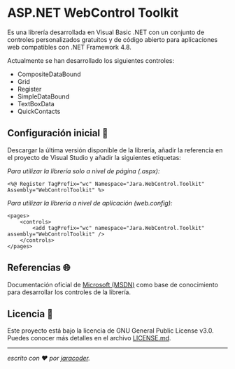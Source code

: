 # ASP.NET WebControl Toolkit
Es una librería desarrollada en Visual Basic .NET con un conjunto de controles personalizados gratuitos y de código abierto para aplicaciones web compatibles con .NET Framework 4.8.

Actualmente se han desarrollado los siguientes controles:

- CompositeDataBound
- Grid
- Register
- SimpleDataBound
- TextBoxData
- QuickContacts


## Configuración inicial 🚀

Descargar la última versión disponible de la librería, añadir la referencia en el proyecto de Visual Studio y añadir la siguientes etiquetas:

_Para utilizar la librería solo a nivel de página (.aspx):_
```
<%@ Register TagPrefix="wc" Namespace="Jara.WebControl.Toolkit" Assembly="WebControlToolkit" %>
```

_Para utilizar la librería a nivel de aplicación (web.config):_
```
<pages>
    <controls>
        <add tagPrefix="wc" namespace="Jara.WebControl.Toolkit" assembly="WebControlToolkit" />
    </controls>
</pages>
```

## Referencias 🌐
Documentación oficial de [Microsoft (MSDN)]([https://github.com/jaracoder](https://docs.microsoft.com/en-us/previous-versions/aspnet/9txe1d4x(v=vs.100)?redirectedfrom=MSDN)) como base de conocimiento para desarrollar los controles de la librería.

## Licencia 📄

Este proyecto está bajo la licencia de GNU General Public License v3.0. Puedes conocer más detalles en el archivo [LICENSE.md](LICENSE.md).

---
_escrito con ❤️ por [jaracoder](https://github.com/jaracoder)._
